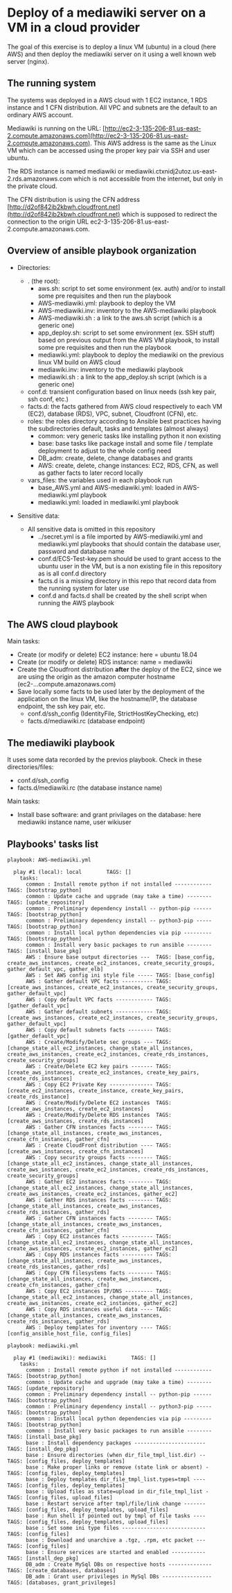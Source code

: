 # Deploy of a mediawiki server on a VM in a cloud provider

The goal of this exercise is to deploy a linux VM (ubuntu) in a cloud (here AWS) and then deploy the mediawiki server on it using a well known web server (nginx).

## The running system 

The systems was deployed in a AWS cloud with 1 EC2 instance, 1 RDS instance and 1 CFN distribution. All VPC and subnets are the default to an ordinary AWS account.

Mediawiki is running on the URL: [http://ec2-3-135-206-81.us-east-2.compute.amazonaws.com](http://ec2-3-135-206-81.us-east-2.compute.amazonaws.com). This AWS address is the same as the Linux VM which can be accessed using the proper key pair via SSH and user ubuntu.

The RDS instance is named mediawiki or mediawiki.ctxnidj2utoz.us-east-2.rds.amazonaws.com which is not accessible from the internet, but only in the private cloud.

The CFN distribution is using the CFN address [http://d2of842ib2kbwh.cloudfront.net](http://d2of842ib2kbwh.cloudfront.net) which is supposed to redirect the connection to the origin URL ec2-3-135-206-81.us-east-2.compute.amazonaws.com.

## Overview of ansible playbook organization

  - Directories:
    - . (the root): 
      - aws.sh: script to set some environment (ex. auth) and/or to install some pre requisites and then run the playbook
      - AWS-mediawiki.yml: playbook to deploy the VM
      - AWS-mediawiki.inv: inventory to the AWS-mediawiki playbook
      - AWS-mediawiki.sh : a link to the aws.sh script (which is a generic one)
      - app_deploy.sh: script to set some environment (ex. SSH stuff) based on previous output from the AWS VM playbook, to install some pre requisites and then run the playbook
      - mediawiki.yml: playbook to deploy the mediawiki on the previous linux VM build on AWS cloud
      - mediawiki.inv: inventory to the mediawiki playbook
      - mediawiki.sh : a link to the app_deploy.sh script (which is a generic one)
    - conf.d: transient configuration based on linux needs (ssh key pair, ssh conf, etc.) 
    - facts.d: the facts gathered from AWS cloud respectively to each VM (EC2), database (RDS), VPC, subnet, Cloudfront (CFN), etc.
    - roles: the roles directory according to Ansible best practices having the subdirectories default, tasks and templates (almost always)
      - common: very generic tasks like installing python it non existing
      - base: base tasks like package install and some file / template deployment to adjust to the whole config need
      - DB_adm: create, delete, change databases and grants
      - AWS: create, delete, change instances: EC2, RDS, CFN, as well as gather facts to later record locally
    - vars_files: the variables used in each playbook run
      - base_AWS.yml and AWS-mediawiki.yml: loaded in AWS-mediawiki.yml playbook
      - mediawiki.yml: loaded in mediawiki.yml playbook

  - Sensitive data:
    - All sensitive data is omitted in this repository
      - ../secret.yml is a file imported by AWS-mediawiki.yml and mediawiki.yml playbooks that should contain the database user, password and database name
      - conf.d/ECS-Test-key.pem should be used to grant access to the ubuntu user in the VM, but is a non existing file in this repository as is all conf.d directory
      - facts.d is a missing directory in this repo that record data from the running system for later use
      - conf.d and facts.d shall be created by the shell script when running the AWS playbook

## The AWS cloud playbook

Main tasks:
  - Create (or modify or delete) EC2 instance: here = ubuntu 18.04
  - Create (or modify or delete) RDS instance: name = mediawiki
  - Create the Cloudfront distribution **after** the deploy of the EC2, since we are using the origin as the amazon computer hostname (ec2-...compute.amazonaws.com)
  - Save locally some facts to be used later by the deployment of the application on the linux VM, like the hostname/IP, the database endpoint, the ssh key pair, etc.
    - conf.d/ssh_config    (IdentityFile, StrictHostKeyChecking, etc)
    - facts.d/mediawiki.rc (database endpoint)

## The mediawiki playbook

It uses some data recorded by the previos playbook. Check in these directories/files:
  - conf.d/ssh_config
  - facts.d/mediawiki.rc (the database instance name)

Main tasks:
  - Install base software: 
and grant privilages on the database: here mediawiki instance name, user wikiuser


## Playbooks' tasks list

```
playbook: AWS-mediawiki.yml

  play #1 (local): local        TAGS: []
    tasks:
      common : Install remote python if not installed ------------      TAGS: [bootstrap_python]
      common : Update cache and upgrade (may take a time) --------      TAGS: [update_repository]
      common : Preliminary dependency install -- python-pip ------      TAGS: [bootstrap_python]
      common : Preliminary dependency install -- python3-pip -----      TAGS: [bootstrap_python]
      common : Install local python dependencies via pip ---------      TAGS: [bootstrap_python]
      common : Install very basic packages to run ansible --------      TAGS: [install_base_pkg]
      AWS : Ensure base output directories ---  TAGS: [base_config, create_aws_instances, create_ec2_instances, create_security_groups, gather_default_vpc, gather_elb]
      AWS : Set AWS config ini style file ----- TAGS: [base_config]
      AWS : Gather default VPC facts ---------- TAGS: [create_aws_instances, create_ec2_instances, create_security_groups, gather_default_vpc]
      AWS : Copy default VPC facts ------------ TAGS: [gather_default_vpc]
      AWS : Gather default subnets ------------ TAGS: [create_aws_instances, create_ec2_instances, create_security_groups, gather_default_vpc]
      AWS : Copy default subnets facts -------- TAGS: [gather_default_vpc]
      AWS : Create/Modify/Delete sec groups --- TAGS: [change_state_all_ec2_instances, change_state_all_instances, create_aws_instances, create_ec2_instances, create_rds_instances, create_security_groups]
      AWS : Create/Delete EC2 key pairs ------- TAGS: [create_aws_instances, create_ec2_instances, create_key_pairs, create_rds_instances]
      AWS : Copy EC2 Private Key -------------- TAGS: [create_ec2_instances, create_instance, create_key_pairs, create_rds_instance]
      AWS : Create/Modify/Delete EC2 instances  TAGS: [create_aws_instances, create_ec2_instances]
      AWS : Create/Modify/Delete RDS instances  TAGS: [create_aws_instances, create_rds_instances]
      AWS : Gather CFN instances facts -------- TAGS: [change_state_all_instances, create_aws_instances, create_cfn_instances, gather_cfn]
      AWS : Create CloudFront distribution ---- TAGS: [create_aws_instances, create_cfn_instances]
      AWS : Copy security groups facts -------- TAGS: [change_state_all_ec2_instances, change_state_all_instances, create_aws_instances, create_ec2_instances, create_rds_instances, create_security_groups]
      AWS : Gather EC2 instances facts -------- TAGS: [change_state_all_ec2_instances, change_state_all_instances, create_aws_instances, create_ec2_instances, gather_ec2]
      AWS : Gather RDS instances facts -------- TAGS: [change_state_all_instances, create_aws_instances, create_rds_instances, gather_rds]
      AWS : Gather CFN instances facts -------- TAGS: [change_state_all_instances, create_aws_instances, create_cfn_instances, gather_cfn]
      AWS : Copy EC2 instances facts ---------- TAGS: [change_state_all_ec2_instances, change_state_all_instances, create_aws_instances, create_ec2_instances, gather_ec2]
      AWS : Copy RDS instances facts ---------- TAGS: [change_state_all_instances, create_aws_instances, create_rds_instances, gather_rds]
      AWS : Copy CFN filesystems facts -------- TAGS: [change_state_all_instances, create_aws_instances, create_cfn_instances, gather_cfn]
      AWS : Copy EC2 instances IP/DNS --------- TAGS: [change_state_all_ec2_instances, change_state_all_instances, create_aws_instances, create_ec2_instances, gather_ec2]
      AWS : Copy RDS instances useful data ---- TAGS: [change_state_all_instances, create_aws_instances, create_rds_instances, gather_rds]
      AWS : Deploy templates for inventory ---- TAGS: [config_ansible_host_file, config_files]

playbook: mediawiki.yml

  play #1 (mediawiki): mediawiki        TAGS: []
    tasks:
      common : Install remote python if not installed ------------      TAGS: [bootstrap_python]
      common : Update cache and upgrade (may take a time) --------      TAGS: [update_repository]
      common : Preliminary dependency install -- python-pip ------      TAGS: [bootstrap_python]
      common : Preliminary dependency install -- python3-pip -----      TAGS: [bootstrap_python]
      common : Install local python dependencies via pip ---------      TAGS: [bootstrap_python]
      common : Install very basic packages to run ansible --------      TAGS: [install_base_pkg]
      base : Install dependency packages -----------------------        TAGS: [install_dep_pkg]
      base : Ensure directories (when dir_file_tmpl_list.dir) --        TAGS: [config_files, deploy_templates]
      base : Make proper links or remove (state link or absent) -       TAGS: [config_files, deploy_templates]
      base : Deploy templates dir_file_tmpl_list.types=tmpl ----        TAGS: [config_files, deploy_templates]
      base : Upload files as state=upload in dir_file_tmpl_list -       TAGS: [config_files, upload_files]
      base : Restart service after tmpl/file/link change -------        TAGS: [config_files, deploy_templates, upload_files]
      base : Run shell if pointed out by tmpl of file tasks ----        TAGS: [config_files, deploy_templates, upload_files]
      base : Set some ini type files ---------------------------        TAGS: [config_files]
      base : Download and unarchive a .tgz, .rpm, etc packet ---        TAGS: [config_files]
      base : Ensure services are started and enabled -----------        TAGS: [install_dep_pkg]
      DB_adm : Create MySql DBs on respective hosts --------------      TAGS: [create_databases, databases]
      DB_adm : Grant user privileges in MySql DBs ----------------      TAGS: [databases, grant_privileges]
```
